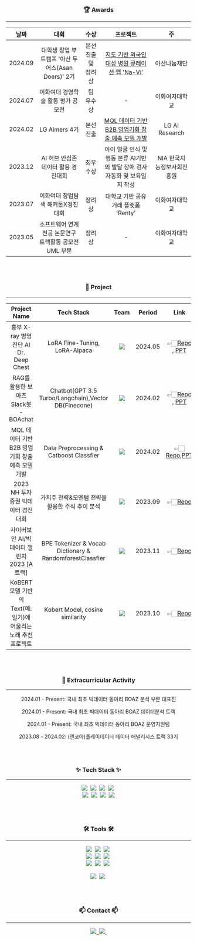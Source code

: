 <!--타이틀 부분-->
<div align="center">
</div>

<!--내용 부분-->

<h3 align="center">🏆 Awards </h3>

---

<div align="center">

| 날짜      | 대회                                      | 수상                        | 프로젝트                     | 주 |
|:--------:|:----------------------------------------:|:--------------------------:|:------------------------:|:--------:|
| 2024.09  | 대학생 창업 부트캠프 '아산 두어스(Asan Doers)' 2기 | 본선 진출 및 장려상     | [지도 기반 외국인 대상 병원 큐레이션 앱 'Na-Vi'](https://disquiet.io/product/navi)             |    아산나눔재단      |
| 2024.07  | 이화여대 경영학술 활동 평가 공모전        | 팀 우수상                   |  -        |    이화여자대학교      |
| 2024.02  | LG Aimers 4기                            | 본선 진출                   | [MQL 데이터 기반 B2B 영업기회 창출 예측 모델 개발](https://github.com/shashamalone/LG-Aimers-4)  |  LG AI Research        |
| 2023.12  | AI 허브 안심존 데이터 활용 경진대회       | 최우수상                    |  아이 얼굴 인식 및 행동 본류 AI기반의 발달 장애 검사 자동화 및 보육일지 작성 |    NIA 한국지능정보사회진흥원      |
| 2023.07  | 이화여대 창업탐색 해커톤X경진대회         | 장려상                      | 대학교 기반 공유 거래 플랫폼 'Renty'          |       이화여자대학교    |
| 2023.05  | 소프트웨어 연계전공 논문연구 트랙활동 공모전 UML 부문 | 장려상                      | -          |    이화여자대학교      |


</div>

<br><br>


<h3 align="center">📃 Project</h3>

---

<div align="center">

|  Project Name  | Tech Stack                               | Team	                       |    Period     | Link |
|:--------:|:----------------------------------------:|:--------------------------:|:------------------------:|:--------:|
| 흉부 X-ray 병명 진단 AI Dr. Deep Chest |  LoRA Fine-Tuning, LoRA-Alpaca |  <img src="https://img.shields.io/badge/Team-D8BFD8?style=flat-square" /> |  2024.05 |   👉🏻[Repo](https://github.com/shashamalone/22_MiniProject_BOAchat) , [PPT](https://github.com/shashamalone/LoRA_Dr.DeepChest/blob/main/%ED%9D%89%EB%B6%80%20X-ray%20%EB%B3%91%EB%AA%85%20%EC%A7%84%EB%8B%A8%20_%EB%A9%80%ED%8B%B0%EB%A1%9C%EB%9D%BC%ED%8C%A1_22%EA%B8%B0_mini2.pdf)  |
| RAG를 활용한 보아즈 Slack봇 - BOAchat  |  Chatbot(GPT 3.5 Turbo/Langchain),Vector DB(Finecone) |  <img src="https://img.shields.io/badge/Team-D8BFD8?style=flat-square" /> |  2024.02 |   👉🏻[Repo](https://github.com/shashamalone/22_MiniProject_BOAchat) , [PPT](https://github.com/shashamalone/22_MiniProject_BOAchat/blob/main/RAG%EB%A5%BC%ED%99%9C%EC%9A%A9%ED%95%9C%EB%B3%B4%EC%95%84%EC%A6%88Slack%EB%B4%87_BOAchat.pdf)  |
| MQL 데이터 기반 B2B 영업기회 창출 예측 모델 개발 | Data Preprocessing & Catboost Classfier      |<img src="https://img.shields.io/badge/Team-D8BFD8?style=flat-square" />    | 2024.02|  👉🏻[Repo](https://github.com/shashamalone/LG-Aimers-4),[PPT](https://github.com/shashamalone/LG-Aimers-4/blob/main/LG-aimers-4_%EC%98%81%EC%97%85%EC%B1%94%ED%94%BC%EC%96%B8%EC%8A%A4.pdf)  |
| 2023 NH 투자증권 빅데이터 경진대회 | 가치주 전략&모멘텀 전략을 활용한 주식 추이 분석 | <img src="https://img.shields.io/badge/Team-D8BFD8?style=flat-square" /> | 2023.09| 👉🏻[Repo](https://github.com/shashamalone/NH_Investment_Competition)
| 사이버보안 AI/빅데이터 챌린지 2023 [A트랙]  | BPE Tokenizer & Vocab Dictionary & RandomforestClassfier| <img src="https://img.shields.io/badge/Team-D8BFD8?style=flat-square" /> | 2023.11   |   👉🏻[Repo](https://github.com/shashamalone/CyberSecurity_PayloadClassifier)      |
| KoBERT모델 기반의 Text(예: 일기)에 어울리는 노래 추천 프로젝트  | Kobert Model, cosine similarity| <img src="https://img.shields.io/badge/Team-D8BFD8?style=flat-square" /> |2023.10 |   👉🏻[Repo](https://github.com/shashamalone/KoBERT_music_recomendation)      |


</div>

<br><br>

<h3 align="center">🎯 Extracurricular Activity</h3>

---

<div align="center">
  <p>2024.01 - Present: 국내 최초 빅데이터 동아리 BOAZ 분석 부문 대표진 </p>
  <p>2024.01 - Present: 국내 최초 빅데이터 동아리 BOAZ 데이터분석 트랙</p>
  <p>2024.01 - Present: 국내 최초 빅데이터 동아리 BOAZ 운영지원팀</p>
  <p>2023.08 - 2024.02: (엔코아)플레이데이터 데이터 애널리시스 트랙 33기</p>
</div>

<br><br>
<h3 align="center">✨ Tech Stack ✨</h3>

---

<div align="center">
  <img src="https://img.shields.io/badge/python-3670A0?style=for-the-badge&logo=python&logoColor=ffdd54" />&nbsp
  <img src="https://img.shields.io/badge/pandas-150458.svg?style=for-the-badge&logo=pandas&logoColor=white" />&nbsp
  <img src="https://img.shields.io/badge/numpy-4d77cf.svg?style=for-the-badge&logo=numpy&logoColor=white" />&nbsp
  <img src="https://img.shields.io/badge/Matplotlib-11557c.svg?style=for-the-badge&logo=Matplotlib&logoColor=white" />&nbsp
  <br>
  <img src="https://img.shields.io/badge/MySQL-4479A1?style=for-the-badge&logo=mysql&logoColor=white" />&nbsp
  <img src="https://img.shields.io/badge/PostgreSQL-336791?style=for-the-badge&logo=postgresql&logoColor=white" />&nbsp
  <img src="https://img.shields.io/badge/PyTorch-EE4C2C?style=for-the-badge&logo=pytorch&logoColor=white" />&nbsp
  <img src="https://img.shields.io/badge/TensorFlow-FF6F00?style=for-the-badge&logo=tensorflow&logoColor=white" /> 
</div>



<br><br>
<h3 align="center">🛠 Tools 🛠</h3>

---

<div align="center">
  <img src="https://img.shields.io/badge/git-F05033.svg?style=for-the-badge&logo=git&logoColor=white" />&nbsp
  <img src="https://img.shields.io/badge/github-181717.svg?style=for-the-badge&logo=github&logoColor=white" />&nbsp
  <img src="https://img.shields.io/badge/Notion-F3F3F3.svg?style=for-the-badge&logo=notion&logoColor=black" />&nbsp
  <br>
  <img src="https://img.shields.io/badge/Google%20Analytics-E37400?style=for-the-badge&logo=googleanalytics&logoColor=white" />&nbsp
  <img src="https://img.shields.io/badge/Google%20BigQuery-4285F4?style=for-the-badge&logo=googlecloud&logoColor=white" />&nbsp
  <img src="https://img.shields.io/badge/Bubble.io-1A1A1A?style=for-the-badge&logo=bubble&logoColor=white" />&nbsp
</div>

<div align="center">
  <img src="https://img.shields.io/badge/adobe%20photoshop-08253c.svg?style=for-the-badge&logo=adobe%20photoshop&logoColor=37abff" />&nbsp
  <img src="https://img.shields.io/badge/Adobe%20Illustrator-FF9A00?style=for-the-badge&logo=adobeillustrator&logoColor=white" />&nbsp
  <img src="https://img.shields.io/badge/figma-F24E1E.svg?style=for-the-badge&logo=figma&logoColor=white" />&nbsp
</div>

<br>

<div align="center">
  <img src="https://img.shields.io/badge/VSCode-2C2C32.svg?style=for-the-badge&logo=visual-studio-code&logoColor=22ABF3" />&nbsp
  <img src="https://img.shields.io/badge/jupyter-2C2C32.svg?style=for-the-badge&logo=jupyter&logoColor=F37726" />&nbsp
<!--   <img src="https://img.shields.io/badge/Colab-2C2C32.svg?style=for-the-badge&logo=googlecolab&logoColor=F9AB00" />&nbsp -->
</div>

<br><br>

<h3 align="center">📫 Contact 📫</h3>

---

<div align="center">
  <a href="https://shashacode.tistory.com/">
    <img src="https://img.shields.io/badge/Tistory-FF7700?style=for-the-badge&logo=tistory&logoColor=white" />&nbsp
</a>

  </a>
  <a href="mailto:2000rv@naver.com">
    <img
      src="https://img.shields.io/badge/2000rv@naver.com-03C75A?style=for-the-badge&logo=naver&logoColor=white"/>&nbsp
</a>

</div>



